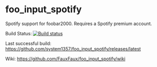 # foo_input_spotify

Spotify support for foobar2000. Requires a Spotify premium account.

Build Status: [![Build status](https://ci.appveyor.com/api/projects/status/m7cdk2viya0vrq4l?svg=true)](https://ci.appveyor.com/project/system1357/foo-input-spotify)

Last successful build: https://github.com/system1357/foo_input_spotify/releases/latest

Wiki: https://github.com/FauxFaux/foo_input_spotify/wiki
